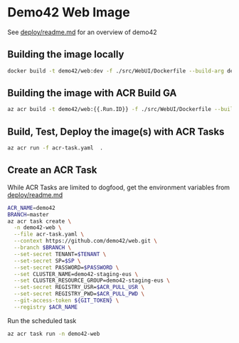 # Demo42 Web Image
See [deploy/readme.md](../deploy/readme.md) for an overview of demo42

## Building the image locally
```sh
docker build -t demo42/web:dev -f ./src/WebUI/Dockerfile --build-arg demo42.azurecr.io .
```

## Building the image with ACR Build GA
```sh
az acr build -t demo42/web:{{.Run.ID}} -f ./src/WebUI/Dockerfile --build-arg demo42.azurecr.io .
```

## Build, Test, Deploy the image(s) with ACR Tasks
```sh
az acr run -f acr-task.yaml  .
```

## Create an ACR Task

While ACR Tasks are limited to dogfood, get the environment variables from [deploy/readme.md](../deploy/readme.md#Get-the-credentials-from-KeyVault)
```sh
ACR_NAME=demo42
BRANCH=master
az acr task create \
  -n demo42-web \
  --file acr-task.yaml \
  --context https://github.com/demo42/web.git \
  --branch $BRANCH \
  --set-secret TENANT=$TENANT \
  --set-secret SP=$SP \
  --set-secret PASSWORD=$PASSWORD \
  --set CLUSTER_NAME=demo42-staging-eus \
  --set CLUSTER_RESOURCE_GROUP=demo42-staging-eus \
  --set-secret REGISTRY_USR=$ACR_PULL_USR \
  --set-secret REGISTRY_PWD=$ACR_PULL_PWD \
  --git-access-token ${GIT_TOKEN} \
  --registry $ACR_NAME 
```
Run the scheduled task
```sh
az acr task run -n demo42-web
```